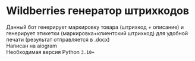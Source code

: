 # Wildberries генератор штрихкодов

Данный бот генерирует маркировку товара (штрихкод + описание) и генерирует этикетки (маркировка+клиентский штрихкод) для удобной печати (результат отправляется в .docx)  
Написан на aiogram  
Необходимая версия Python ```3.10+```